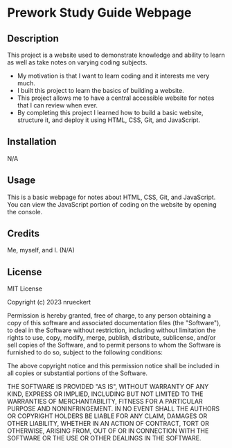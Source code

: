 # Prework Study Guide Webpage

## Description

This project is a website used to demonstrate knowledge and ability to learn as well as take notes on varying coding subjects.

- My motivation is that I want to learn coding and it interests me very much.
- I built this project to learn the basics of building a website.
- This project allows me to have a central accessible website for notes that I can review when ever.
- By completing this project I learned how to build a basic website, structure it, and deploy it using HTML, CSS, Git, and JavaScript.

## Installation

N/A

## Usage

This is a basic webpage for notes about HTML, CSS, Git, and JavaScript. You can view the JavaScript portion of coding on the website by opening the console.

## Credits

Me, myself, and I. (N/A)

## License

MIT License

Copyright (c) 2023 nrueckert

Permission is hereby granted, free of charge, to any person obtaining a copy
of this software and associated documentation files (the "Software"), to deal
in the Software without restriction, including without limitation the rights
to use, copy, modify, merge, publish, distribute, sublicense, and/or sell
copies of the Software, and to permit persons to whom the Software is
furnished to do so, subject to the following conditions:

The above copyright notice and this permission notice shall be included in all
copies or substantial portions of the Software.

THE SOFTWARE IS PROVIDED "AS IS", WITHOUT WARRANTY OF ANY KIND, EXPRESS OR
IMPLIED, INCLUDING BUT NOT LIMITED TO THE WARRANTIES OF MERCHANTABILITY,
FITNESS FOR A PARTICULAR PURPOSE AND NONINFRINGEMENT. IN NO EVENT SHALL THE
AUTHORS OR COPYRIGHT HOLDERS BE LIABLE FOR ANY CLAIM, DAMAGES OR OTHER
LIABILITY, WHETHER IN AN ACTION OF CONTRACT, TORT OR OTHERWISE, ARISING FROM,
OUT OF OR IN CONNECTION WITH THE SOFTWARE OR THE USE OR OTHER DEALINGS IN THE
SOFTWARE.
